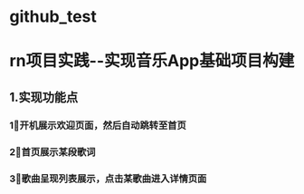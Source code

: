 # github_test

# rn项目实践--实现音乐App基础项目构建
##  1.实现功能点
### 1⃣️开机展示欢迎页面，然后自动跳转至首页
### 2⃣️首页展示某段歌词
### 3⃣歌曲呈现列表展示，点击某歌曲进入详情页面